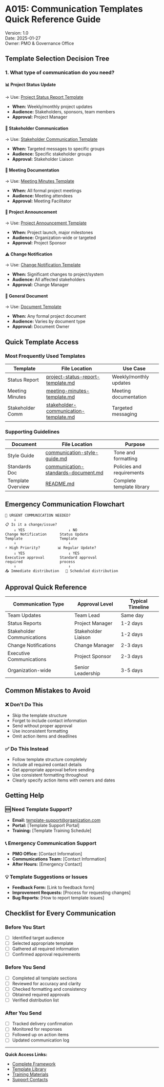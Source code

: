 # A015: Communication Templates Quick Reference Guide

Version: 1.0  
Date: 2025-01-27  
Owner: PMO & Governance Office  

## Template Selection Decision Tree

### 1. What type of communication do you need?

#### 📊 **Project Status Update**
→ Use: [Project Status Report Template](./generated-documents/templates/project-status-report-template.md)
- **When:** Weekly/monthly project updates
- **Audience:** Stakeholders, sponsors, team members
- **Approval:** Project Manager

#### 📢 **Stakeholder Communication**
→ Use: [Stakeholder Communication Template](./generated-documents/templates/stakeholder-communication-template.md)
- **When:** Targeted messages to specific groups
- **Audience:** Specific stakeholder groups
- **Approval:** Stakeholder Liaison

#### 📝 **Meeting Documentation**
→ Use: [Meeting Minutes Template](./generated-documents/templates/meeting-minutes-template.md)
- **When:** All formal project meetings
- **Audience:** Meeting attendees
- **Approval:** Meeting Facilitator

#### 🚀 **Project Announcement**
→ Use: [Project Announcement Template](./generated-documents/templates/project-announcement-template.md)
- **When:** Project launch, major milestones
- **Audience:** Organization-wide or targeted
- **Approval:** Project Sponsor

#### ⚠️ **Change Notification**
→ Use: [Change Notification Template](./generated-documents/templates/change-notification-template.md)
- **When:** Significant changes to project/system
- **Audience:** All affected stakeholders
- **Approval:** Change Manager

#### 📄 **General Document**
→ Use: [Document Template](./generated-documents/templates/document-template.md)
- **When:** Any formal project document
- **Audience:** Varies by document type
- **Approval:** Document Owner

## Quick Template Access

### Most Frequently Used Templates

| Template | File Location | Use Case |
|----------|---------------|----------|
| Status Report | [project-status-report-template.md](./generated-documents/templates/project-status-report-template.md) | Weekly/monthly updates |
| Meeting Minutes | [meeting-minutes-template.md](./generated-documents/templates/meeting-minutes-template.md) | Meeting documentation |
| Stakeholder Comm | [stakeholder-communication-template.md](./generated-documents/templates/stakeholder-communication-template.md) | Targeted messaging |

### Supporting Guidelines

| Document | File Location | Purpose |
|----------|---------------|---------|
| Style Guide | [communication-style-guide.md](./generated-documents/templates/communication-style-guide.md) | Tone and formatting |
| Standards Doc | [communication-standards-document.md](./generated-documents/templates/communication-standards-document.md) | Policies and requirements |
| Template Overview | [README.md](./generated-documents/templates/README.md) | Complete template library |

## Emergency Communication Flowchart

```
🚨 URGENT COMMUNICATION NEEDED?
    ↓
📋 Is it a change/issue?
    ↓ YES                    ↓ NO
Change Notification      Status Update
Template                 Template
    ↓                        ↓
⚡ High Priority?        📊 Regular Update?
    ↓ YES                    ↓ YES
Executive approval       Standard approval
required                 process
    ↓                        ↓
📤 Immediate distribution   📅 Scheduled distribution
```

## Approval Quick Reference

| Communication Type | Approval Level | Typical Timeline |
|-------------------|----------------|------------------|
| Team Updates | Team Lead | Same day |
| Status Reports | Project Manager | 1-2 days |
| Stakeholder Communications | Stakeholder Liaison | 1-2 days |
| Change Notifications | Change Manager | 2-3 days |
| Executive Communications | Project Sponsor | 2-3 days |
| Organization-wide | Senior Leadership | 3-5 days |

## Common Mistakes to Avoid

### ❌ Don't Do This
- Skip the template structure
- Forget to include contact information
- Send without proper approval
- Use inconsistent formatting
- Omit action items and deadlines

### ✅ Do This Instead
- Follow template structure completely
- Include all required contact details
- Get appropriate approval before sending
- Use consistent formatting throughout
- Clearly specify action items with owners and dates

## Getting Help

### 🆘 Need Template Support?
- **Email:** template-support@organization.com
- **Portal:** [Template Support Portal]
- **Training:** [Template Training Schedule]

### 📞 Emergency Communication Support
- **PMO Office:** [Contact Information]
- **Communications Team:** [Contact Information]
- **After Hours:** [Emergency Contact]

### 💡 Template Suggestions or Issues
- **Feedback Form:** [Link to feedback form]
- **Improvement Requests:** [Process for requesting changes]
- **Bug Reports:** [How to report template issues]

## Checklist for Every Communication

### Before You Start
- [ ] Identified target audience
- [ ] Selected appropriate template
- [ ] Gathered all required information
- [ ] Confirmed approval requirements

### Before You Send
- [ ] Completed all template sections
- [ ] Reviewed for accuracy and clarity
- [ ] Checked formatting and consistency
- [ ] Obtained required approvals
- [ ] Verified distribution list

### After You Send
- [ ] Tracked delivery confirmation
- [ ] Monitored for responses
- [ ] Followed up on action items
- [ ] Updated communication log

---

**Quick Access Links:**
- [Complete Framework](./A015-Communication-Templates-and-Standards.md)
- [Template Library](./generated-documents/templates/)
- [Training Materials](./generated-documents/templates/README.md#training-and-support)
- [Support Contacts](./generated-documents/templates/README.md#contact-information)